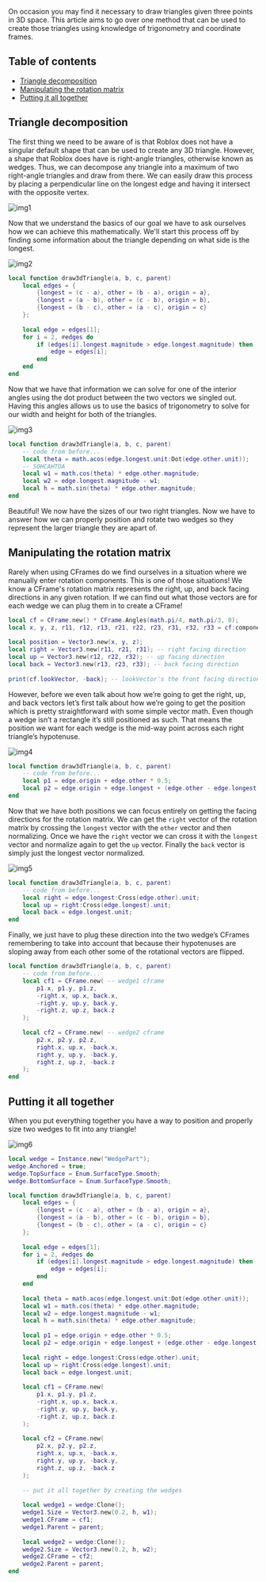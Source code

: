 On occasion you may find it necessary to draw triangles given three points in 3D space. This article aims to go over one method that can be used to create those triangles using knowledge of trigonometry and coordinate frames.

## Table of contents

* [Triangle decomposition](#triangle-decomposition)
* [Manipulating the rotation matrix](#manipulating-the-rotation-matrix)
* [Putting it all together](#putting-it-all-together)

## Triangle decomposition

The first thing we need to be aware of is that Roblox does not have a singular default shape that can be used to create any 3D triangle. However, a shape that Roblox does have is right-angle triangles, otherwise known as wedges. Thus, we can decompose any triangle into a maximum of two right-angle triangles and draw from there. We can easily draw this process by placing a perpendicular line on the longest edge and having it intersect with the opposite vertex.

![img1](imgs/img1.png)

Now that we understand the basics of our goal we have to ask ourselves how we can achieve this mathematically. We'll start this process off by finding some information about the triangle depending on what side is the longest.

![img2](imgs/img2.png)

```Lua
local function draw3dTriangle(a, b, c, parent)
	local edges = {
		{longest = (c - a), other = (b - a), origin = a},
		{longest = (a - b), other = (c - b), origin = b},
		{longest = (b - c), other = (a - c), origin = c}
	};
	
	local edge = edges[1];
	for i = 2, #edges do
		if (edges[i].longest.magnitude > edge.longest.magnitude) then
			edge = edges[i];
		end
	end
end
```

Now that we have that information we can solve for one of the interior angles using the dot product between the two vectors we singled out. Having this angles allows us to use the basics of trigonometry to solve for our width and height for both of the triangles.

![img3](imgs/img3.png)

```Lua
local function draw3dTriangle(a, b, c, parent)
	-- code from before...
	local theta = math.acos(edge.longest.unit:Dot(edge.other.unit));
	-- SOHCAHTOA
	local w1 = math.cos(theta) * edge.other.magnitude;
	local w2 = edge.longest.magnitude - w1;
	local h = math.sin(theta) * edge.other.magnitude;
end
```

Beautiful! We now have the sizes of our two right triangles. Now we have to answer how we can properly position and rotate two wedges so they represent the larger triangle they are apart of.

## Manipulating the rotation matrix

Rarely when using CFrames do we find ourselves in a situation where we manually enter rotation components. This is one of those situations! We know a CFrame's rotation matrix represents the right, up, and back facing directions in any given rotation. If we can find out what those vectors are for each wedge we can plug them in to create a CFrame!

```Lua
local cf = CFrame.new() * CFrame.Angles(math.pi/4, math.pi/3, 0);
local x, y, z, r11, r12, r13, r21, r22, r23, r31, r32, r33 = cf:components();
 
local position = Vector3.new(x, y, z);
local right = Vector3.new(r11, r21, r31); -- right facing direction
local up = Vector3.new(r12, r22, r32); -- up facing direction
local back = Vector3.new(r13, r23, r33); -- back facing direction
 
print(cf.lookVector, -back); -- lookVector's the front facing direction so -back == cf.lookVector
```

However, before we even talk about how we’re going to get the right, up, and back vectors let’s first talk about how we’re going to get the position which is pretty straightforward with some simple vector math. Even though a wedge isn’t a rectangle it’s still positioned as such. That means the position we want for each wedge is the mid-way point across each right triangle’s hypotenuse. 

![img4](imgs/img4.png)

```Lua
local function draw3dTriangle(a, b, c, parent)
	-- code from before...
	local p1 = edge.origin + edge.other * 0.5;
	local p2 = edge.origin + edge.longest + (edge.other - edge.longest) * 0.5;
end
```

Now that we have both positions we can focus entirely on getting the facing directions for the rotation matrix. We can get the `right` vector of the rotation matrix by crossing the `longest` vector with the `other` vector and then normalizing. Once we have the `right` vector we can cross it with the `longest` vector and normalize again to get the `up` vector. Finally the `back` vector is simply just the longest vector normalized.

![img5](imgs/img5.png)

```Lua
local function draw3dTriangle(a, b, c, parent)
	-- code from before...
	local right = edge.longest:Cross(edge.other).unit;
	local up = right:Cross(edge.longest).unit;
	local back = edge.longest.unit;
end
```

Finally, we just have to plug these direction into the two wedge’s CFrames remembering to take into account that because their hypotenuses are sloping away from each other some of the rotational vectors are flipped.

```Lua
local function draw3dTriangle(a, b, c, parent)
	-- code from before...
	local cf1 = CFrame.new( -- wedge1 cframe
		p1.x, p1.y, p1.z,
		-right.x, up.x, back.x,
		-right.y, up.y, back.y,
		-right.z, up.z, back.z
	);
 
	local cf2 = CFrame.new( -- wedge2 cframe
		p2.x, p2.y, p2.z,
		right.x, up.x, -back.x,
		right.y, up.y, -back.y,
		right.z, up.z, -back.z
	);
end
```

## Putting it all together

When you put everything together you have a way to position and properly size two wedges to fit into any triangle!

![img6](imgs/img6.gif)

```Lua
local wedge = Instance.new("WedgePart");
wedge.Anchored = true;
wedge.TopSurface = Enum.SurfaceType.Smooth;
wedge.BottomSurface = Enum.SurfaceType.Smooth;

local function draw3dTriangle(a, b, c, parent)
	local edges = {
		{longest = (c - a), other = (b - a), origin = a},
		{longest = (a - b), other = (c - b), origin = b},
		{longest = (b - c), other = (a - c), origin = c}
	};
	
	local edge = edges[1];
	for i = 2, #edges do
		if (edges[i].longest.magnitude > edge.longest.magnitude) then
			edge = edges[i];
		end
	end
	
	local theta = math.acos(edge.longest.unit:Dot(edge.other.unit));
	local w1 = math.cos(theta) * edge.other.magnitude;
	local w2 = edge.longest.magnitude - w1;
	local h = math.sin(theta) * edge.other.magnitude;
	
	local p1 = edge.origin + edge.other * 0.5;
	local p2 = edge.origin + edge.longest + (edge.other - edge.longest) * 0.5;
	
	local right = edge.longest:Cross(edge.other).unit;
	local up = right:Cross(edge.longest).unit;
	local back = edge.longest.unit;
	
	local cf1 = CFrame.new(
		p1.x, p1.y, p1.z,
		-right.x, up.x, back.x,
		-right.y, up.y, back.y,
		-right.z, up.z, back.z
	);
 
	local cf2 = CFrame.new(
		p2.x, p2.y, p2.z,
		right.x, up.x, -back.x,
		right.y, up.y, -back.y,
		right.z, up.z, -back.z
	);
	
	-- put it all together by creating the wedges
	
	local wedge1 = wedge:Clone();
	wedge1.Size = Vector3.new(0.2, h, w1);
	wedge1.CFrame = cf1;
	wedge1.Parent = parent;
	
	local wedge2 = wedge:Clone();
	wedge2.Size = Vector3.new(0.2, h, w2);
	wedge2.CFrame = cf2;
	wedge2.Parent = parent;
end
```
